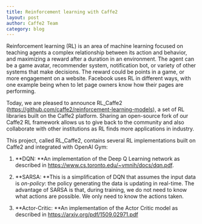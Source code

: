 ```yaml
---
title: Reinforcement learning with Caffe2 
layout: post
author: Caffe2 Team
category: blog
---
```


Reinforcement learning (RL) is an area of machine learning focused on teaching agents a complex relationship between its action and behavior, and maximizing a reward after a duration in an environment. The agent can be a game avatar, recommender system, notification bot, or variety of other systems that make decisions. The reward could be points in a game, or more engagement on a website. Facebook uses RL in different ways, with one example being when to let page owners know how their pages are performing. 

Today, we are pleased to announce RL_Caffe2 (https://github.com/caffe2/reinforcement-learning-models), a set of RL libraries built on the Caffe2 platform. Sharing an open-source fork of our Caffe2 RL framework allows us to give back to the community and also collaborate with other institutions as RL finds more applications in industry. 

<!--truncate-->

This project, called RL_Caffe2, contains several RL implementations built on Caffe2 and integrated with OpenAI Gym:

1. **DQN: **An implementation of the Deep Q Learning network as described in https://www.cs.toronto.edu/~vmnih/docs/dqn.pdf.

2. **SARSA: **This is a simplification of DQN that assumes the input data is *on-policy*: the policy generating the data is updating in real-time.  The advantage of SARSA is that, during training, we do not need to know what actions are possible.  We only need to know the actions taken.

3. **Actor-Critic: **An implementation of the Actor Critic model as described in https://arxiv.org/pdf/1509.02971.pdf
